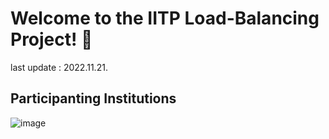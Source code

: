 # Welcome to the IITP Load-Balancing Project! 👋
last update : 2022.11.21. <br/>

## Participanting Institutions

![image](https://user-images.githubusercontent.com/59792475/202974297-1c76545a-e602-4a8c-bc3a-1bf94706f66a.png)
